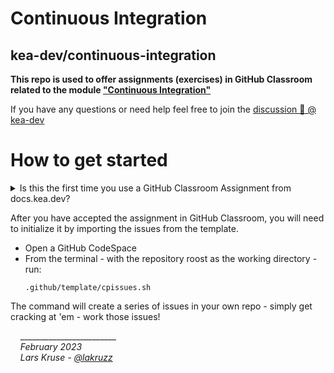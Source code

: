 
# Continuous Integration
## kea-dev/continuous-integration

**This repo is used to offer assignments (exercises) in GitHub Classroom related to the module ["Continuous Integration"](https://docs.kea.dev/posts/continuous-integration/)**

If you have any questions or need help feel free to join the [discussion 💬 @ kea-dev](https://github.com/orgs/kea-dev/discussions/7)

# How to get started

<details><summary>Is this the first time you use a GitHub Classroom Assignment from docs.kea.dev?</summary>

---
Have a peek at hints and ground rules on [GitHub Classroom Assignments](https://docs.kea.dev/posts/github-classroom/)

---
</details>

After you have accepted the assignment in GitHub Classroom, you will need to initialize it by importing the issues from the template.

- Open a GitHub CodeSpace 
- From the terminal - with the repository roost as the working directory - run:
  ```
  .github/template/cpissues.sh
  ```

The command will create a series of issues in your own repo - simply get cracking at 'em - work those issues!


&nbsp;&nbsp;&nbsp;&nbsp;________________________<br/>
&nbsp;&nbsp;&nbsp;&nbsp;_February 2023_<br/>
&nbsp;&nbsp;&nbsp;&nbsp;_Lars Kruse - [@lakruzz](https://github.com/lakruzz)_
